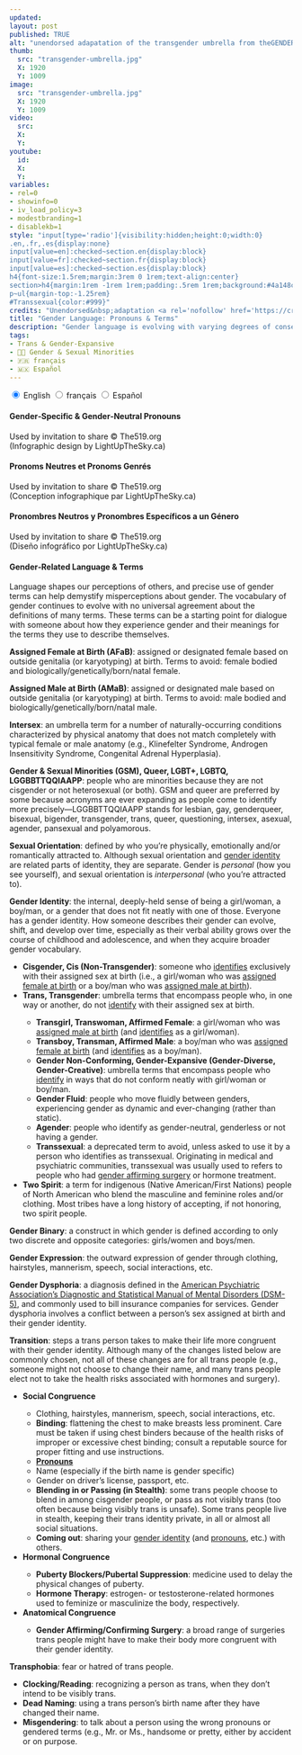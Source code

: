 ```yaml
---
updated:
layout: post
published: TRUE
alt: "unendorsed adapatation of the transgender umbrella from theGENDERbook.com"
thumb:
  src: "transgender-umbrella.jpg"
  X: 1920
  Y: 1009
image:
  src: "transgender-umbrella.jpg"
  X: 1920
  Y: 1009
video:
  src:
  X:
  Y:
youtube:
  id:
  X:
  Y:
variables:
- rel=0
- showinfo=0
- iv_load_policy=3
- modestbranding=1
- disablekb=1
style: "input[type='radio']{visibility:hidden;height:0;width:0}
.en,.fr,.es{display:none}
input[value=en]:checked~section.en{display:block}
input[value=fr]:checked~section.fr{display:block}
input[value=es]:checked~section.es{display:block}
h4{font-size:1.5rem;margin:3rem 0 1rem;text-align:center}
section>h4{margin:1rem -1rem 1rem;padding:.5rem 1rem;background:#4a148c;color:white}
p~ul{margin-top:-1.25rem}
#Transsexual{color:#999}"
credits: "Unendorsed&nbsp;adaptation <a rel='nofollow' href='https://creativecommons.org/licenses/by-nc-nd/3.0/' target='_blank'><svg xmlns='http://www.w3.org/2000/svg' viewBox='5.5 -3.5 64 64' enable-background='new 5.5 -3.5 64 64'><circle fill='#fff' cx='37.785' cy='28.501' r='28.836'/><path d='M37.441-3.5c8.951 0 16.572 3.125 22.857 9.372 3.008 3.009 5.295 6.448 6.857 10.314 1.561 3.867 2.344 7.971 2.344 12.314 0 4.381-.773 8.486-2.314 12.313-1.543 3.828-3.82 7.21-6.828 10.143-3.123 3.085-6.666 5.448-10.629 7.086-3.961 1.638-8.057 2.457-12.285 2.457s-8.276-.808-12.143-2.429c-3.866-1.618-7.333-3.961-10.4-7.027-3.067-3.066-5.4-6.524-7-10.372s-2.4-7.904-2.4-12.171c0-4.229.809-8.295 2.428-12.2 1.619-3.905 3.972-7.4 7.057-10.486 6.095-6.208 13.58-9.314 22.456-9.314zm.116 5.772c-7.314 0-13.467 2.553-18.458 7.657-2.515 2.553-4.448 5.419-5.8 8.6-1.354 3.181-2.029 6.505-2.029 9.972 0 3.429.675 6.734 2.029 9.913 1.353 3.183 3.285 6.021 5.8 8.516 2.514 2.496 5.351 4.399 8.515 5.715 3.161 1.314 6.476 1.971 9.943 1.971 3.428 0 6.75-.665 9.973-1.999 3.219-1.335 6.121-3.257 8.713-5.771 4.99-4.876 7.484-10.99 7.484-18.344 0-3.543-.648-6.895-1.943-10.057-1.293-3.162-3.18-5.98-5.654-8.458-5.146-5.143-11.335-7.715-18.573-7.715zm-.401 20.915l-4.287 2.229c-.458-.951-1.019-1.619-1.685-2-.667-.38-1.286-.571-1.858-.571-2.856 0-4.286 1.885-4.286 5.657 0 1.714.362 3.084 1.085 4.113.724 1.029 1.791 1.544 3.201 1.544 1.867 0 3.181-.915 3.944-2.743l3.942 2c-.838 1.563-2 2.791-3.486 3.686-1.484.896-3.123 1.343-4.914 1.343-2.857 0-5.163-.875-6.915-2.629-1.752-1.752-2.628-4.19-2.628-7.313 0-3.048.886-5.466 2.657-7.257 1.771-1.79 4.009-2.686 6.715-2.686 3.963-.002 6.8 1.541 8.515 4.627zm18.457 0l-4.229 2.229c-.457-.951-1.02-1.619-1.686-2-.668-.38-1.307-.571-1.914-.571-2.857 0-4.287 1.885-4.287 5.657 0 1.714.363 3.084 1.086 4.113.723 1.029 1.789 1.544 3.201 1.544 1.865 0 3.18-.915 3.941-2.743l4 2c-.875 1.563-2.057 2.791-3.541 3.686-1.486.896-3.105 1.343-4.857 1.343-2.896 0-5.209-.875-6.941-2.629-1.736-1.752-2.602-4.19-2.602-7.313 0-3.048.885-5.466 2.658-7.257 1.77-1.79 4.008-2.686 6.713-2.686 3.962-.002 6.783 1.541 8.458 4.627z'/></svg></a>&nbsp;<a rel='nofollow' href='http://thegenderbook.com/'>theGENDERbook.com</a>"
title: "Gender Language: Pronouns & Terms"
description: "Gender language is evolving with varying degrees of consensus on definitions. How do I talk about gender? How do I know which pronouns to use? TL;DR: Just ask"
tags:
- Trans & Gender-Expansive
- 🏳️‍🌈 Gender & Sexual Minorities
- 🇫🇷 français
- 🇲🇽 Español
---
```

<div class="right" id="Pronouns">
<input type="radio" name="pronouns" id="pronouns-en" value="en" checked />
<label tabindex="0" role="button" for="pronouns-en" on="tap:GenderNeutralPronouns.show()">English</label>
<input type="radio" name="pronouns" id="pronouns-fr" value="fr" />
<label tabindex="0" role="button" for="pronouns-fr" on="tap:PronomsNeutres.show()">français</label>
<input type="radio" name="pronouns" id="pronouns-es" value="es" />
<label tabindex="0" role="button" for="pronouns-es" on="tap:PronombresNeutros.show()">Español</label>
<section class="en" id="GenderNeutralPronouns">
	<h4>Gender&#8209;Specific & Gender&#8209;Neutral&nbsp;Pronouns</h4>
	<amp-img alt="Gender Neutral Pronouns (Infographic)" width="1920" height="2884" src="{{site.cache}}/320/Gender-Neutral-Pronouns-Infographic.jpg" srcset="{{site.cache}}/320/Gender-Neutral-Pronouns-Infographic.jpg 320w,{{site.cache}}/640/Gender-Neutral-Pronouns-Infographic.jpg 640w,{{site.cache}}/1280/Gender-Neutral-Pronouns-Infographic.jpg 1280w,{{site.cache}}/1920/Gender-Neutral-Pronouns-Infographic.jpg 1920w" layout="responsive"></amp-img>
	<p class="credits">Used&nbsp;by&nbsp;invitation&nbsp;to&nbsp;share &copy;&nbsp;The519.org (Infographic&nbsp;design&nbsp;by&nbsp;LightUpTheSky.ca)</p>
</section>
<section class="fr" id="PronomsNeutres">
	<h4>Pronoms&nbsp;Neutres et Pronoms&nbsp;Genrés</h4>
	<amp-img alt="Pronoms Neutres (Infographique)" width="1920" height="2880" src="{{site.cache}}/320/Pronoms-Neutres-Infographique.jpg" srcset="{{site.cache}}/320/Pronoms-Neutres-Infographique.jpg 320w,{{site.cache}}/640/Pronoms-Neutres-Infographique.jpg 640w,{{site.cache}}/1280/Pronoms-Neutres-Infographique.jpg 1280w,{{site.cache}}/1920/Pronoms-Neutres-Infographique.jpg 1920w" layout="responsive"></amp-img>
	<p class="credits">Used&nbsp;by&nbsp;invitation&nbsp;to&nbsp;share &copy;&nbsp;The519.org (Conception&nbsp;infographique&nbsp;par&nbsp;LightUpTheSky.ca)</p>
</section>
<section class="es" id="PronombresNeutros">
	<h4>Pronombres&nbsp;Neutros y Pronombres&nbsp;Específicos a&nbsp;un&nbsp;Género</h4>
	<amp-img alt="Pronombres Neutros (Infographic)" width="1920" height="2822" src="{{site.cache}}/320/Pronombres-Neutros-Infographic.jpg" srcset="{{site.cache}}/320/Pronombres-Neutros-Infographic.jpg 320w,{{site.cache}}/640/Pronombres-Neutros-Infographic.jpg 640w,{{site.cache}}/1280/Pronombres-Neutros-Infographic.jpg 1280w,{{site.cache}}/1920/Pronombres-Neutros-Infographic.jpg 1920w" layout="responsive"></amp-img>
	<p class="credits">Used&nbsp;by&nbsp;invitation&nbsp;to&nbsp;share &copy;&nbsp;The519.org (Diseño&nbsp;infográfico&nbsp;por&nbsp;LightUpTheSky.ca)</p>
</section>
</div>
<h4>Gender&#8209;Related Language & Terms</h4>
<p>Language shapes our perceptions of others, and precise use of gender terms can help demystify misperceptions about gender. The vocabulary of gender continues to evolve with no universal agreement about the definitions of many terms. These terms can be a starting point for dialogue with someone about how they experience gender and their meanings for the terms they use to describe themselves.</p>
<p id="AFaB"><strong>Assigned Female at Birth (AFaB)</strong>: assigned or designated female based on outside genitalia (or karyotyping) at birth. Terms to avoid: female bodied and biologically/<wbr>genetically/<wbr>born/<wbr>natal female.</p>
<p id="AMaB"><strong>Assigned Male at Birth (AMaB)</strong>: assigned or designated male based on outside genitalia (or karyotyping) at birth. Terms to avoid: male bodied and biologically/<wbr>genetically/<wbr>born/<wbr>natal male.</p>
<p id="Intersex"><strong>Intersex</strong>: an umbrella term for a number of naturally-occurring conditions characterized by physical anatomy that does not match completely with typical female or male anatomy (e.g., Klinefelter Syndrome, Androgen Insensitivity Syndrome, Congenital Adrenal Hyperplasia).</p>
<p id="GSM"><strong>Gender & Sexual Minorities (GSM), Queer, LGBT+, LGBTQ, LGGBBTTQQIAAPP</strong>: people who are minorities because they are not cisgender or not heterosexual (or both). GSM and queer are preferred by some because acronyms are ever expanding as people come to identify more precisely&mdash;LGGBBTTQQIAAPP stands for lesbian, gay, genderqueer, bisexual, bigender, transgender, trans, queer, questioning, intersex, asexual, agender, pansexual and polyamorous.</p>
<p id="SexualOrientation"><strong>Sexual Orientation</strong>: defined by who you’re physically, emotionally and/or romantically attracted to. Although sexual orientation and <a href="#GenderIdentity">gender identity</a> are related parts of identity, they are separate. Gender is <i>personal</i> (how you see yourself), and sexual orientation is <i>interpersonal</i> (who you’re attracted to).</p>
<p id="GenderIdentity"><strong>Gender Identity</strong>: the internal, deeply-held sense of being a girl/woman, a boy/man, or a gender that does not fit neatly with one of those. Everyone has a gender identity. How someone describes their gender can evolve, shift, and develop over time, especially as their verbal ability grows over the course of childhood and adolescence, and when they acquire broader gender vocabulary.</p>
<ul>
	<li><strong>Cisgender, Cis (Non-Transgender)</strong>: someone who <a href="#GenderIdentity">identifies</a> exclusively with their assigned sex at birth (i.e., a girl/woman who was <a href="#AFaB">assigned female at birth</a> or a boy/man who was <a href="#AMaB">assigned male at birth</a>).</li>
	<li><strong>Trans, Transgender</strong>: umbrella terms that encompass people who, in one way or another, do not <a href="#GenderIdentity">identify</a> with their assigned sex at birth.</li>
	<ul>
		<li id="Transgirl"><strong>Transgirl, Transwoman, Affirmed Female</strong>: a girl/woman who was <a href="#AMaB">assigned male at birth</a> (and <a href="#GenderIdentity">identifies</a> as a girl/woman).</li>
		<li id="Transboy"><strong>Transboy, Transman, Affirmed Male</strong>: a boy/man who was <a href="#AFaB">assigned female at birth</a> (and <a href="#GenderIdentity">identifies</a> as a boy/man).</li>
		<li><strong>Gender Non-Conforming, Gender-Expansive (Gender-Diverse, Gender-Creative)</strong>: umbrella terms that encompass people who <a href="#GenderIdentity">identify</a> in ways that do not conform neatly with girl/woman or boy/man.</li>
		<li id="GenderFluid"><strong>Gender Fluid</strong>: people who move fluidly between genders, experiencing gender as dynamic and ever-changing (rather than static).</li>
		<li id="Agender"><strong>Agender</strong>: people who identify as gender-neutral, genderless or not having a gender.</li>
		<li id="Transsexual"><strong>Transsexual</strong>: a deprecated term to avoid, unless asked to use it by a person who identifies as transsexual. Originating in medical and psychiatric communities, transsexual was usually used to refers to people who had <a href="#GenderAffirmingSurgery">gender affirming surgery</a> or hormone treatment.</li>
	</ul>
	<li id="TwoSpirit"><strong>Two Spirit</strong>: a term for indigenous (Native American/<wbr>First Nations) people of North American who blend the masculine and feminine roles and/or clothing. Most tribes have a long history of accepting, if not honoring, two spirit people.</li>
</ul>
<p><strong>Gender Binary</strong>: a construct in which gender is defined according to only two discrete and opposite categories: girls/women and boys/men.</p>
<p><strong>Gender Expression</strong>: the outward expression of gender through clothing, hairstyles, mannerism, speech, social interactions, etc.</p>
<p><strong>Gender Dysphoria</strong>: a diagnosis defined in the <a rel="nofollow" href="https://www.psychiatry.org/patients-families/gender-dysphoria/what-is-gender-dysphoria">American Psychiatric Association’s Diagnostic and Statistical Manual of Mental Disorders (DSM-5)</a>, and commonly used to bill insurance companies for services. Gender dysphoria involves a conflict between a person’s sex assigned at birth and their gender identity.</p>
<p id="Transition"><strong>Transition</strong>: steps a trans person takes to make their life more congruent with their gender identity. Although many of the changes listed below are commonly chosen, not all of these changes are for all trans people (e.g., someone might not choose to change their name, and many trans people elect not to take the health risks associated with hormones and surgery).</p>
<ul>
	<li><strong>Social Congruence</strong></li>
	<ul>
		<li>Clothing, hairstyles, mannerism, speech, social interactions, etc.</li>
		<li><strong>Binding</strong>: flattening the chest to make breasts less prominent. Care must be taken if using chest binders because of the health risks of improper or excessive chest binding; consult a reputable source for proper fitting and use instructions.</li>
		<li><a href="#Pronouns"><strong>Pronouns</strong></a></li>
		<li>Name (especially if the birth name is gender specific)</li>
		<li>Gender on driver’s license, passport, etc.</li>
		<li><strong>Blending in or Passing (in Stealth)</strong>: some trans people choose to blend in among cisgender people, or pass as not visibly trans (too often because being visibly trans is unsafe). Some trans people live in stealth, keeping their trans identity private, in all or almost all social situations.</li>
		<li><strong>Coming out</strong>: sharing your <a href="#GenderIdentity">gender identity</a> (and <a href="#Pronouns">pronouns</a>, etc.) with others.</li>
	</ul>
	<li><strong>Hormonal Congruence</strong></li>
	<ul>
		<li><strong>Puberty Blockers/<wbr>Pubertal Suppression</strong>: medicine used to delay the physical changes of puberty.</li>
		<li><strong>Hormone Therapy</strong>: estrogen- or testosterone-related hormones used to feminize or masculinize the body, respectively.</li>
	</ul>
	<li><strong>Anatomical Congruence</strong></li>
	<ul>
		<li><strong>Gender Affirming/Confirming Surgery</strong>: a broad range of surgeries trans people might have to make their body more congruent with their gender identity.</li>
	</ul>
</ul>
<p><strong>Transphobia</strong>: fear or hatred of trans people.</p>
<ul>
	<li><strong>Clocking/Reading</strong>: recognizing a person as trans, when they don’t intend to be visibly trans.</li>
	<li><strong>Dead Naming</strong>: using a trans person’s birth name after they have changed their name.</li>
	<li><strong>Misgendering</strong>: to talk about a person using the wrong pronouns or gendered terms (e.g., Mr. or Ms., handsome or pretty,  either by accident or on purpose.</li>
</ul>